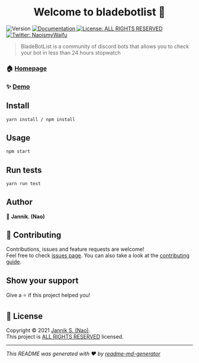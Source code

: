 <h1 align="center">Welcome to bladebotlist 👋</h1>
<p>
  <img alt="Version" src="https://img.shields.io/badge/version-2.0.0-blue.svg?cacheSeconds=2592000" />
  <a href="https://docs.bladebotlist.xyz" target="_blank">
    <img alt="Documentation" src="https://img.shields.io/badge/documentation-yes-brightgreen.svg" />
  </a>
  <a href="https://github.com/bladebotlist/bladebotlist/blob/master/LICENCE" target="_blank">
    <img alt="License: ALL RIGHTS RESERVED" src="https://img.shields.io/badge/License-ALL RIGHTS RESERVED-yellow.svg" />
  </a>
  <a href="https://twitter.com/NaoismyWaifu" target="_blank">
    <img alt="Twitter: NaoismyWaifu" src="https://img.shields.io/twitter/follow/NaoismyWaifu.svg?style=social" />
  </a>
</p>

> BladeBotList is a community of discord bots that allows you to check your bot in less than 24 hours stopwatch

### 🏠 [Homepage](https://bladebotlist.xyz)

### ✨ [Demo](https://bladebotlist.xyz)

## Install

```sh
yarn install / npm install
```

## Usage

```sh
npm start
```

## Run tests

```sh
yarn run test
```

## Author

👤 **Jannik. (Nao)**


## 🤝 Contributing

Contributions, issues and feature requests are welcome!<br />Feel free to check [issues page](https://github.com/BladeBotList/bladebotlist/issues). You can also take a look at the [contributing guide](https://github.com/BladeBotList/bladebotlist/blob/master/CONTRIBUTE.md).

## Show your support

Give a ⭐️ if this project helped you!

## 📝 License

Copyright © 2021 [Jannik S. (Nao)](https://github.com/Naoismywaifu).<br />
This project is [ALL RIGHTS RESERVED](https://github.com/bladebotlist/bladebotlist/blob/master/LICENCE) licensed.

***
_This README was generated with ❤️ by [readme-md-generator](https://github.com/kefranabg/readme-md-generator)_
